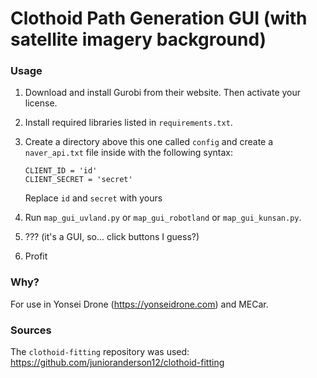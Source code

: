 # Clothoid Path Generation GUI (with satellite imagery background)

### Usage
1. Download and install Gurobi from their website. Then activate your license.
2. Install required libraries listed in `requirements.txt`.
3. Create a directory above this one called `config` and create a `naver_api.txt` file inside with the following syntax:
    ```
    CLIENT_ID = 'id'
    CLIENT_SECRET = 'secret'
    ```
    Replace `id` and `secret` with yours

4. Run `map_gui_uvland.py` or `map_gui_robotland` or `map_gui_kunsan.py`.
5. ??? (it's a GUI, so... click buttons I guess?)
6. Profit

### Why?
For use in Yonsei Drone (https://yonseidrone.com) and MECar.

### Sources
The `clothoid-fitting` repository was used: https://github.com/junioranderson12/clothoid-fitting 